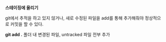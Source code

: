 **스테이징에 올리기**

git에서 추적을 하고 있지 않거나, 새로 수정된 파일을 add를 통해 추가해줘야 정상적으로 커밋을 할 수 있다.

**git add .** 
폴더 내 변경된 파일, untracked 파일 전부 추가